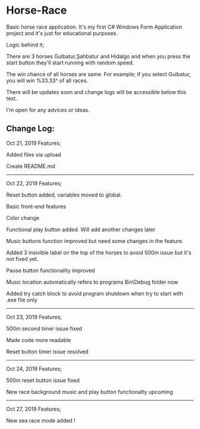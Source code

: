 # Horse-Race
Basic horse race application. 
It's my first C# Windows Form Application project and it's just for educational purposes. 

Logic behind it;

There are 3 horses Gulbatur,Şahbatur and Hidalgo and when you press the start button they'll start running with random speed.

The win chance of all horses are same. For example; if you select Gulbatur, you will win %33.33^ of all races. 

There will be updates soon and change logs will be accessible below this text.

I'm open for any advices or ideas.

Change Log:
-------------------------------
Oct 21, 2019 Features;

Added files via upload

Create README.md

-------------------------------

Oct 22, 2019 Features;

Reset button added, variables moved to global.

Basic front-end features

Color change

Functional play button added. Will add another changes later

Music buttons function improved but need some changes in the feature. 

Added 3 insivible label on the top of the horses to avoid 500m issue but it's not fixed yet.

Pause button functionality improved

Music location automatically refers to programs Bin\Debug folder now

Added try catch block to avoid program shutdown when try to start with .exe file only

-------------------------------

Oct 23, 2019 Features;

500m second timer issue fixed

Made code more readable

Reset button timer issue resolved

-------------------------------

Oct 24, 2019 Features;

500m reset button issue fixed

New race background music and play button functionalty upcoming

-------------------------------

Oct 27, 2019 Features;

New sea race mode added !
